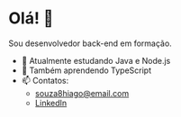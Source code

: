 # Olá! 👋
Sou desenvolvedor back-end em formação.

- 🔭 Atualmente estudando Java e Node.js
- 🌱 Também aprendendo TypeScript
- 📫 Contatos:
   * souza8hiago@email.com
   * [LinkedIn](https://www.linkedin.com/in/hiago-souza-dev)
  

